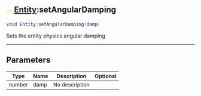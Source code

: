 ## ![shared](../../.gitbook/assets/shared.png) [Entity](./readme/entity.md):setAngularDamping

```lua
void Entity:setAngularDamping(damp)
```

Sets the entity physics angular damping

------
## Parameters

| Type   | Name | Description | Optional |
| ------ | ---- | ----------- | -------: |
| number | damp | No description |  |

